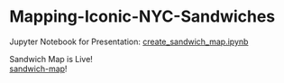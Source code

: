 # Mapping-Iconic-NYC-Sandwiches

Jupyter Notebook for Presentation:
[create_sandwich_map.ipynb](https://github.com/dan-dewitz/Mapping-Iconic-NYC-Sandwiches/blob/main/create_sandwich_map.ipynb)

Sandwich Map is Live!  
[sandwich-map](https://www.iconicsandwiches.com)!